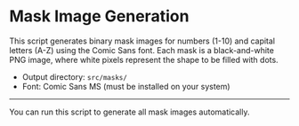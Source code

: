 # Mask Image Generation

This script generates binary mask images for numbers (1-10) and capital letters (A-Z) using the Comic Sans font. Each mask is a black-and-white PNG image, where white pixels represent the shape to be filled with dots.

- Output directory: `src/masks/`
- Font: Comic Sans MS (must be installed on your system)

---

You can run this script to generate all mask images automatically.
